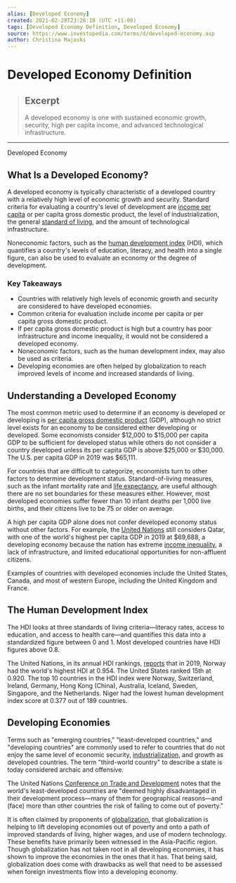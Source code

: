 ```yaml
---
alias: [Developed Economy]
created: 2021-02-28T23:26:18 (UTC +11:00)
tags: [Developed Economy Definition, Developed Economy]
source: https://www.investopedia.com/terms/d/developed-economy.asp
author: Christina Majaski
---
```


# Developed Economy Definition

> ## Excerpt
> A developed economy is one with sustained economic growth, security, high per capita income, and advanced technological infrastructure.

---

Developed Economy
## What Is a Developed Economy?

A developed economy is typically characteristic of a developed country with a relatively high level of economic growth and security. Standard criteria for evaluating a country's level of development are [income per capita](https://www.investopedia.com/terms/i/income-per-capita.asp) or per capita gross domestic product, the level of industrialization, the general [standard of living](https://www.investopedia.com/terms/s/standard-of-living.asp), and the amount of technological infrastructure.

Noneconomic factors, such as the [human development index](https://www.investopedia.com/terms/h/human-development-index-hdi.asp) (HDI), which quantifies a country's levels of education, literacy, and health into a single figure, can also be used to evaluate an economy or the degree of development.

### Key Takeaways

-   Countries with relatively high levels of economic growth and security are considered to have developed economies.
-   Common criteria for evaluation include income per capita or per capita gross domestic product.
-   If per capita gross domestic product is high but a country has poor infrastructure and income inequality, it would not be considered a developed economy.
-   Noneconomic factors, such as the human development index, may also be used as criteria.
-   Developing economies are often helped by globalization to reach improved levels of income and increased standards of living.

## Understanding a Developed Economy

The most common metric used to determine if an economy is developed or developing is [per capita gross domestic product](https://www.investopedia.com/terms/p/per-capita-gdp.asp) (GDP), although no strict level exists for an economy to be considered either developing or developed. Some economists consider $12,000 to $15,000 per capita GDP to be sufficient for developed status while others do not consider a country developed unless its per capita GDP is above $25,000 or $30,000. The U.S. per capita GDP in 2019 was $65,111.

For countries that are difficult to categorize, economists turn to other factors to determine development status. Standard-of-living measures, such as the infant mortality rate and [life expectancy](https://www.investopedia.com/terms/l/lifeexpectancy.asp), are useful although there are no set boundaries for these measures either. However, most developed economies suffer fewer than 10 infant deaths per 1,000 live births, and their citizens live to be 75 or older on average.

A high per capita GDP alone does not confer developed economy status without other factors. For example, the [United Nations](https://www.investopedia.com/terms/u/united-nations-un.asp) still considers Qatar, with one of the world's highest per capita GDP in 2019 at $69,688, a developing economy because the nation has extreme [income inequality](https://www.investopedia.com/terms/i/income-inequality.asp), a lack of infrastructure, and limited educational opportunities for non-affluent citizens.

Examples of countries with developed economies include the United States, Canada, and most of western Europe, including the United Kingdom and France.

## The Human Development Index

The HDI looks at three standards of living criteria—literacy rates, access to education, and access to health care—and quantifies this data into a standardized figure between 0 and 1. Most developed countries have HDI figures above 0.8.

The United Nations, in its annual HDI rankings, [reports](http://hdr.undp.org/en/content/2019-human-development-index-ranking) that in 2019, Norway had the world's highest HDI at 0.954. The United States ranked 15th at 0.920. The top 10 countries in the HDI index were Norway, Switzerland, Ireland, Germany, Hong Kong (China), Australia, Iceland, Sweden, Singapore, and the Netherlands. Niger had the lowest human development index score at 0.377 out of 189 countries.

## Developing Economies

Terms such as "emerging countries," "least-developed countries," and "developing countries" are commonly used to refer to countries that do not enjoy the same level of economic security, [industrialization](https://www.investopedia.com/terms/i/industrialization.asp), and growth as developed countries. The term "third-world country" to describe a state is today considered archaic and offensive.

The United Nations [Conference on Trade and Development](https://unctad.org/en/pages/aldc/least%20developed%20countries/ldcs.aspx?Ev=,,ows_EventDate,descending&Ne=1,5,,&Do=6,5,,) notes that the world's least-developed countries are "deemed highly disadvantaged in their development process—many of them for geographical reasons—and (face) more than other countries the risk of failing to come out of poverty."

It is often claimed by proponents of [globalization](https://www.investopedia.com/terms/g/globalization.asp), that globalization is helping to lift developing economies out of poverty and onto a path of improved standards of living, higher wages, and use of modern technology. These benefits have primarily been witnessed in the Asia-Pacific region. Though globalization has not taken root in all developing economies, it has shown to improve the economies in the ones that it has. That being said, globalization does come with drawbacks as well that need to be assessed when foreign investments flow into a developing economy.
